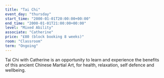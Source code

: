```yaml
---
title: "Tai Chi"
event_day: "thursday"
start_time: "2000-01-01T20:00:00+00:00"
end_time: "2000-01-01T21:00:00+00:00"
level: "Mixed Ability"
associate: "Catherine"
price: "£80 (block booking 8 weeks)"
room: "Classroom"
term: "Ongoing"
---
```


Tai Chi with Catherine is an opportunity to learn and experience the benefits of this ancient Chinese Martial Art, for health, relaxation, self defence and wellbeing. 